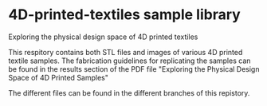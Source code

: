 # 4D-printed-textiles sample library
Exploring the physical design space of 4D printed textiles

This respitory contains both STL files and images of various 4D printed textile samples. The fabrication guidelines for replicating the samples can be found in
the results section of the PDF file "Exploring the Physical Design Space of 4D Printed Samples" 

The different files can be found in the different branches of this repistory. 
